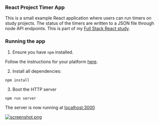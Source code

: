 ### React Project Timer App

This is a small example React application where users can run timers on study projects. The status of the timers are written to a JSON file through node API endpoints. This is part of my [Full Stack React study](https://www.fullstackreact.com/).

### Running the app

1. Ensure you have `npm` installed.

Follow the instructions for your platform [here](https://github.com/npm/npm).

2. Install all dependencies:

````
npm install
````

3. Boot the HTTP server

````
npm run server
````

The server is now running at [localhost:3000](localhost:3000)

[![screenshot.png](https://s9.postimg.org/x988tkkwv/screenshot.png)](https://postimg.org/image/6bebru09n/)
